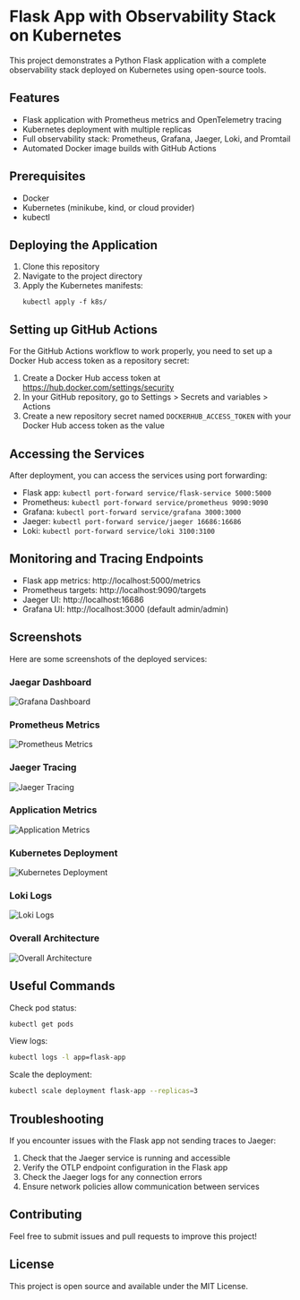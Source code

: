 # Flask App with Observability Stack on Kubernetes

This project demonstrates a Python Flask application with a complete observability stack deployed on Kubernetes using open-source tools.

## Features

- Flask application with Prometheus metrics and OpenTelemetry tracing
- Kubernetes deployment with multiple replicas
- Full observability stack: Prometheus, Grafana, Jaeger, Loki, and Promtail
- Automated Docker image builds with GitHub Actions

## Prerequisites

- Docker
- Kubernetes (minikube, kind, or cloud provider)
- kubectl

## Deploying the Application

1. Clone this repository
2. Navigate to the project directory
3. Apply the Kubernetes manifests:
   ```
   kubectl apply -f k8s/
   ```

## Setting up GitHub Actions

For the GitHub Actions workflow to work properly, you need to set up a Docker Hub access token as a repository secret:

1. Create a Docker Hub access token at https://hub.docker.com/settings/security
2. In your GitHub repository, go to Settings > Secrets and variables > Actions
3. Create a new repository secret named `DOCKERHUB_ACCESS_TOKEN` with your Docker Hub access token as the value

## Accessing the Services

After deployment, you can access the services using port forwarding:

- Flask app: `kubectl port-forward service/flask-service 5000:5000`
- Prometheus: `kubectl port-forward service/prometheus 9090:9090`
- Grafana: `kubectl port-forward service/grafana 3000:3000`
- Jaeger: `kubectl port-forward service/jaeger 16686:16686`
- Loki: `kubectl port-forward service/loki 3100:3100`

## Monitoring and Tracing Endpoints

- Flask app metrics: http://localhost:5000/metrics
- Prometheus targets: http://localhost:9090/targets
- Jaeger UI: http://localhost:16686
- Grafana UI: http://localhost:3000 (default admin/admin)

## Screenshots

Here are some screenshots of the deployed services:

### Jaegar Dashboard
![Grafana Dashboard](screenshots/grafana-dashboard.png)

### Prometheus Metrics
![Prometheus Metrics](screenshots/prometheus-dashboard.png)

### Jaeger Tracing
![Jaeger Tracing](screenshots/jaeger-tracing.png)

### Application Metrics
![Application Metrics](screenshots/flask-app-metrics.png)

### Kubernetes Deployment
![Kubernetes Deployment](screenshots/kubernetes-deployment.png)

### Loki Logs
![Loki Logs](screenshots/loki-logs.png)

### Overall Architecture
![Overall Architecture](screenshots/overall-architecture.png)

## Useful Commands

Check pod status:
```bash
kubectl get pods
```

View logs:
```bash
kubectl logs -l app=flask-app
```

Scale the deployment:
```bash
kubectl scale deployment flask-app --replicas=3
```

## Troubleshooting

If you encounter issues with the Flask app not sending traces to Jaeger:
1. Check that the Jaeger service is running and accessible
2. Verify the OTLP endpoint configuration in the Flask app
3. Check the Jaeger logs for any connection errors
4. Ensure network policies allow communication between services

## Contributing

Feel free to submit issues and pull requests to improve this project!

## License

This project is open source and available under the MIT License.
